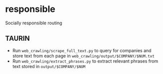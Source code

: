 # responsible
Socially responsible routing

## TAURIN
* Run `web_crawling/scrape_full_text.py` to query for companies and store text from each page in `web_crawling/output/$COMPANY/$NUM.txt`
* Run `web_crawling/extract_phrases.py` to extract relevant phrases from text stored in `output/$COMPANY/$NUM`